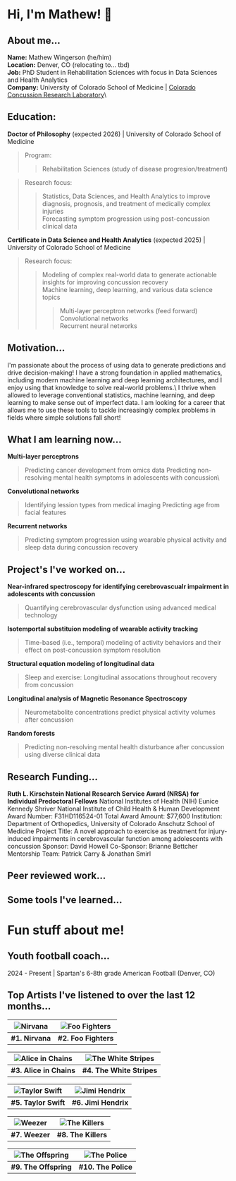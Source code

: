 # Hi, I'm Mathew! 👋
## About me...
**Name:** Mathew Wingerson (he/him)\
**Location:** Denver, CO (relocating to... tbd)\
**Job:** PhD Student in Rehabilitation Sciences with focus in Data Sciences and Health Analytics\
**Company:** University of Colorado School of Medicine | [Colorado Concussion Research Laboratory](https://medschool.cuanschutz.edu/orthopedics/research/labs/howell-concussion-lab)\

## **Education:**
**Doctor of Philosophy** (expected 2026) | University of Colorado School of Medicine
> Program:
>> Rehabilitation Sciences (study of disease progresion/treatment)

> Research focus:
>> Statistics, Data Sciences, and Health Analytics to improve diagnosis, prognosis, and treatment of medically complex injuries\
>> Forecasting symptom progression using post-concussion clinical data


**Certificate in Data Science and Health Analytics** (expected 2025) | University of Colorado School of Medicine
> Research focus:
>> Modeling of complex real-world data to generate actionable insights for improving concussion recovery\
>> Machine learning, deep learning, and various data science topics
>>> Multi-layer perceptron networks (feed forward)\
>>> Convolutional networks\
>>> Recurrent neural networks
        
## Motivation...
I'm passionate about the process of using data to generate predictions and drive decision-making! I have a strong foundation in applied mathematics, including modern machine learning and deep learning architectures, and I enjoy using that knowledge to solve real-world problems.\ 
I thrive when allowed to leverage conventional statistics, machine learning, and deep learning to make sense out of imperfect data. I am looking for a career that allows me to use these tools to tackle increasingly complex problems in fields where simple solutions fall short! 

## What I am learning now...
**Multi-layer perceptrons**
> Predicting cancer development from omics data
> Predicting non-resolving mental health symptoms in adolescents with concussion\

**Convolutional networks**
> Identifying lession types from medical imaging
> Predicting age from facial features

**Recurrent networks**
> Predicting symptom progression using wearable physical activity and sleep data during concussion recovery

## Project's I've worked on...
**Near-infrared spectroscopy for identifying cerebrovascualr impairment in adolescents with concussion**
> Quantifying cerebrovascular dysfunction using advanced medical technology

**Isotemportal substituion modeling of wearable activity tracking**
> Time-based (i.e., temporal) modeling of activity behaviors and their effect on post-concussion symptom resolution

**Structural equation modeling of longitudinal data**
> Sleep and exercise: Longitudinal assocations throughout recovery from concussion

**Longitudinal analysis of Magnetic Resonance Spectroscopy**
> Neurometabolite concentrations predict physical activity volumes after concussion

**Random forests**
> Predicting non-resolving mental health disturbance after concussion using diverse clinical data

## Research Funding...
**Ruth L. Kirschstein National Research Service Award (NRSA) for Individual Predoctoral Fellows** 
National Institutes of Health (NIH)
Eunice Kennedy Shriver National Institute of Child Health & Human Development
Award Number: F31HD116524-01
Total Award Amount: $77,600
Institution: Department of Orthopedics, University of Colorado Anschutz School of Medicine
Project Title: A novel approach to exercise as treatment for injury-induced impairments in cerebrovascular function among adolescents with concussion
Sponsor: David Howell
Co-Sponsor: Brianne Bettcher 
Mentorship Team: Patrick Carry & Jonathan Smirl

## Peer reviewed work... 


## Some tools I've learned...



# Fun stuff about me!
## Youth football coach...
2024 - Present | Spartan's 6-8th grade American Football (Denver, CO)

## Top Artists I've listened to over the last 12 months... 

| ![Nirvana](https://i.scdn.co/image/42ae0f180f16e2f21c1f2212717fc436f5b95451) | ![Foo Fighters](https://i.scdn.co/image/ab67616100005174c884df599abc793c116cdf15) |
|:------------------------------------------------------------------------------:|:------------------------------------------------------------------------------:|
| **#1. Nirvana**                                                                   | **#2. Foo Fighters**                                                                   |

| ![Alice in Chains](https://i.scdn.co/image/ab676161000051746114a63659d0d5c0a801f733) | ![The White Stripes](https://i.scdn.co/image/ab6761610000517470cc06de8fc28226d4743cd9) |
|:------------------------------------------------------------------------------:|:------------------------------------------------------------------------------:|
| **#3. Alice in Chains**                                                                   | **#4. The White Stripes**                                                                   |

| ![Taylor Swift](https://i.scdn.co/image/ab67616100005174e672b5f553298dcdccb0e676) | ![Jimi Hendrix](https://i.scdn.co/image/ab6761610000517431f6ab67e6025de876475814) |
|:------------------------------------------------------------------------------:|:------------------------------------------------------------------------------:|
| **#5. Taylor Swift**                                                                   | **#6. Jimi Hendrix**                                                                   |

| ![Weezer](https://i.scdn.co/image/ab676161000051743cd35451daa1b690cfbbb2d4) | ![The Killers](https://i.scdn.co/image/ab67616100005174207b21f3ed0ee96adce3166a) |
|:------------------------------------------------------------------------------:|:------------------------------------------------------------------------------:|
| **#7. Weezer**                                                                   | **#8. The Killers**                                                                   |

| ![The Offspring](https://i.scdn.co/image/ab67616100005174580938fc4c9edb1b80b10898) | ![The Police](https://i.scdn.co/image/078c3d6784e53ca7490fb63218560d20100a18f2) |
|:------------------------------------------------------------------------------:|:------------------------------------------------------------------------------:|
| **#9. The Offspring**                                                                   | **#10. The Police**                                                                  |





